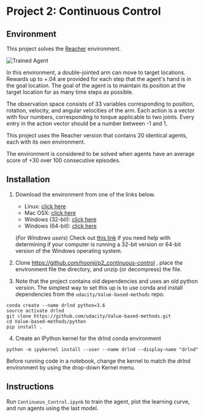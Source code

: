 [//]: # (Image References)

[image1]: https://user-images.githubusercontent.com/10624937/43851024-320ba930-9aff-11e8-8493-ee547c6af349.gif "Trained Agent"
[image2]: https://user-images.githubusercontent.com/10624937/43851646-d899bf20-9b00-11e8-858c-29b5c2c94ccc.png "Crawler"


# Project 2: Continuous Control

## Environment

This project solves the [Reacher](https://github.com/Unity-Technologies/ml-agents/blob/master/docs/Learning-Environment-Examples.md#reacher) environment.

![Trained Agent][image1]

In this environment, a double-jointed arm can move to target locations. Rewards up to +.04 are provided for each step that the agent's hand is in the goal location. The goal of the agent is to maintain its position at the target location for as many time steps as possible.

The observation space consists of 33 variables corresponding to position, rotation, velocity, and angular velocities of the arm. Each action is a vector with four numbers, corresponding to torque applicable to two joints. Every entry in the action vector should be a number between -1 and 1.

This project uses the Reacher version that contains 20 identical agents, each with its own environment.

The environment is considered to be solved when agents have an average score of +30 over 100 consecutive episodes.

## Installation

1. Download the environment from one of the links below.

      - Linux: [click here](https://s3-us-west-1.amazonaws.com/udacity-drlnd/P2/Reacher/Reacher_Linux.zip)
      - Mac OSX: [click here](https://s3-us-west-1.amazonaws.com/udacity-drlnd/P2/Reacher/Reacher.app.zip)
      - Windows (32-bit): [click here](https://s3-us-west-1.amazonaws.com/udacity-drlnd/P2/Reacher/Reacher_Windows_x86.zip)
      - Windows (64-bit): [click here](https://s3-us-west-1.amazonaws.com/udacity-drlnd/P2/Reacher/Reacher_Windows_x86_64.zip)
    
    (_For Windows users_) Check out [this link](https://support.microsoft.com/en-us/help/827218/how-to-determine-whether-a-computer-is-running-a-32-bit-version-or-64) if you need help with determining if your computer is running a 32-bit version or 64-bit version of the Windows operating system.

2. Clone https://github.com/hoonji/p2_continuous-control , place the environment file the directory, and unzip (or decompress) the file. 

3. Note that the project contains old dependencies and uses an old python version. The simplest way to set this up is to use conda and install dependencies from the `udacity/Value-based-methods` repo.

```
conda create --name drlnd python=3.6
source activate drlnd
git clone https://github.com/udacity/Value-based-methods.git
cd Value-based-methods/python
pip install .
```

4. Create an IPython kernel for the drlnd conda environment

`python -m ipykernel install --user --name drlnd --display-name "drlnd"`

Before running code in a notebook, change the kernel to match the drlnd environment by using the drop-down Kernel menu.

## Instructions

Run `Continuous_Control.ipynb` to train the agent, plot the learning curve, and run agents using the last model.
